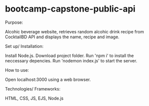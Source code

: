# bootcamp-capstone-public-api
Purpose: 

Alcohic beverage website, retrieves random alcohic drink recipe from CocktailBD API and displays the name, recipe and image.

Set up/ Installation: 

Install Node.js. 
Download project folder.
Run 'npm i' to install the neccessary depencies.
Run 'nodemon index.js' to start the server.

How to use: 

Open localhost:3000 using a web browser.

Technologies/ Frameworks: 

HTML, CSS, JS, EJS, Node.js